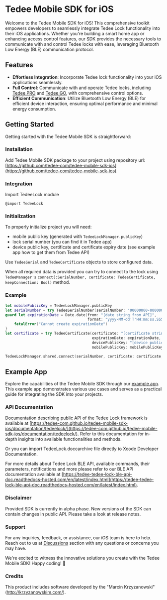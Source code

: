 # Tedee Mobile SDK for iOS

Welcome to the Tedee Mobile SDK for iOS! This comprehensive toolkit empowers developers to seamlessly integrate Tedee Lock functionality into their iOS applications. Whether you're building a smart home app or enhancing access control features, our SDK provides the necessary tools to communicate with and control Tedee locks with ease, leveraging Bluetooth Low Energy (BLE) communication protocol.

## Features

- **Effortless Integration**: Incorporate Tedee lock functionality into your iOS applications seamlessly.
- **Full Control**: Communicate with and operate Tedee locks, including [Tedee PRO](https://tedee.com/product-info/tedee-pro/) and [Tedee GO](https://tedee.com/product-info/tedee-go-best-keyless-access/), with comprehensive control options.
- **Efficient Communication**: Utilize Bluetooth Low Energy (BLE) for efficient device interaction, ensuring optimal performance and minimal energy consumption.

## Getting Started

Getting started with the Tedee Mobile SDK is straightforward:

### Installation

Add Tedee Mobile SDK package to your project using repository url: [https://github.com/tedee-com/tedee-mobile-sdk-ios](https://github.com/tedee-com/tedee-mobile-sdk-ios)

### Integration

Import TedeeLock module

`@import TedeeLock`

### Initialization

To properly initialize project you will need:

- mobile public key (generated with `TedeeLockManager.publicKey`)
- lock serial number (you can find it in Tedee app)
- device public key, certificate and certificate expiry date (see example app how to get them from Tedee API)

Use `TedeeSerial` and `TedeeCertificate` objects to store configured data.

When all required data is provided you can try to connect to the lock using `TedeeManager's` `connect(:SerialNumber, certificate: TedeeCertificate, keepConnection: Bool)` method.

### Example

```swift
let mobilePublicKey = TedeeLockManager.publicKey
let serialNumber = try TedeeSerialNumber(serialNumber: "00000000-000000")
guard let expirationDate = Date.date(from: "[date string from API]",
                                     format: "yyyy-MM-dd'T'HH:mm:ss.SSSSSSS'Z'", isUTC: true) else {
    fatalError("Cannot create expirationDate")
}
let certificate = try TedeeCertificate(certificate: "[certificate string from API]",
                                       expirationDate: expirationDate,
                                       devicePublicKey: "[device public key from API]",
                                       mobilePublicKey: mobilePublicKey)

TedeeLockManager.shared.connect(serialNumber, certificate: certificate, keepConnection: true)
```

## Example App

Explore the capabilities of the Tedee Mobile SDK through our [example app](https://github.com/tedee-com/tedee-example-ble-ios). This example app demonstrates various use cases and serves as a practical guide for integrating the SDK into your projects.

### API Documentation

Documentation describing public API of the Tedee Lock framework is available at [https://tedee-com.github.io/tedee-mobile-sdk-ios/documentation/tedeelock/](https://tedee-com.github.io/tedee-mobile-sdk-ios/documentation/tedeelock/). Refer to this documentation for in-depth insights into available functionalities and methods.

Or you can import TedeeLock.doccarchive file directly to Xcode Developer Documentation.

For more details about Tedee Lock BLE API, available commands, their parameters, notifications and more please refer to our BLE API documentation available at [https://tedee-tedee-lock-ble-api-doc.readthedocs-hosted.com/en/latest/index.html](https://tedee-tedee-lock-ble-api-doc.readthedocs-hosted.com/en/latest/index.html).

### Disclaimer

Provided SDK is currently in alpha phase. New versions of the SDK can contain changes in public API. Please take a look at release notes.

### Support

For any inquiries, feedback, or assistance, our iOS team is here to help. Reach out to us at [Discussions](https://github.com/tedee-com/tedee-mobile-sdk-ios/discussions) section with any questions or concerns you may have.

We're excited to witness the innovative solutions you create with the Tedee Mobile SDK! Happy coding! 🚀


### Credits

This product includes software developed by the "Marcin Krzyzanowski" (http://krzyzanowskim.com/).
